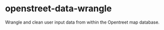 # openstreet-data-wrangle
Wrangle and clean user input data from within the Opentreet map database. 
